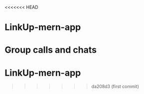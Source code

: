 <<<<<<< HEAD
# LinkUp-mern-app
Group calls and chats
=======
# LinkUp-mern-app
>>>>>>> da208d3 (first commit)
